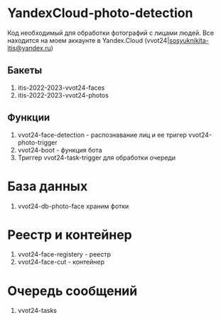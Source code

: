 # YandexCloud-photo-detection
Код необходимый для обработки фотографий с лицами людей. Все находится на моем аккаунте в Yandex.Cloud (vvot24|sosyuknikita-itis@yandex.ru)

## Бакеты
1. itis-2022-2023-vvot24-faces
2. itis-2022-2023-vvot24-photos

## Функции
1. vvot24-face-detection - распознавание лиц и ее тригер vvot24-photo-trigger
2. vvot24-boot - функция бота 
3. Триггер vvot24-task-trigger для обработки очереди

# База данных 
1. vvot24-db-photo-face храним фотки

# Реестр и контейнер
1. vvot24-face-registery - реестр
2. vvot24-face-cut - контейнер

# Очередь сообщений
1. vvot24-tasks
